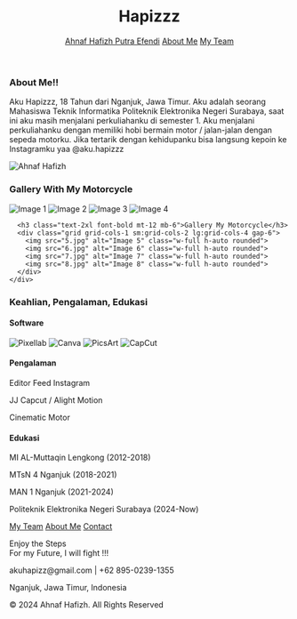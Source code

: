 <!DOCTYPE html>
<html lang="en">
<head>
  <meta charset="UTF-8">
  <meta name="viewport" content="width=device-width, initial-scale=1.0">
  <title>Hapizzz</title>
  <script src="https://cdn.tailwindcss.com"></script>
</head>

<body class="bg-gray-100 text-gray-800">

  <!-- Navbar -->
  <header class="bg-black text-white">
    <div class="container mx-auto px-4 py-4 flex flex-col md:flex-row justify-between items-center">
      <h1 class="text-2xl font-bold mb-4 md:mb-0">Hapizzz</h1>
      <nav class="flex flex-wrap gap-4 space-x-0 md:space-x-6 text-center">
        <a href="#home" class="hover:underline">Ahnaf Hafizh Putra Efendi</a>
        <a href="#about" class="hover:underline">About Me</a>
        <a href="#team" class="hover:underline">My Team</a>
      </nav>
    </div>
  </header>

  <!-- About Section -->
  <section id="about" class="bg-white py-16 px-4">
    <div class="container mx-auto flex flex-col md:flex-row items-center gap-4 justify-between items-center">
      <div class="text-center md:text-left max-w-xl mx-44">
        <h3 class="text-2xl font-bold mb-4">About Me!!</h3>
        <p class="text-gray-600">
          Aku Hapizzz, 18 Tahun dari Nganjuk, Jawa Timur. Aku adalah seorang Mahasiswa Teknik Informatika Politeknik Elektronika Negeri Surabaya, saat ini aku masih menjalani perkuliahanku di semester 1.
          Aku menjalani perkuliahanku dengan memiliki hobi bermain motor / jalan-jalan dengan sepeda motorku. Jika tertarik dengan kehidupanku bisa langsung kepoin ke Instagramku yaa @aku.hapizzz
        </p>
      </div>
      <img src="Hapizzz.jpg" alt="Ahnaf Hafizh" class="w-full md:w-64 h-auto rounded">
    </div>
  </section>

  <!-- Gallery Section -->
  <section id="gallery" class="bg-black py-16 text-white px-4">
    <div class="container mx-auto text-center">
      <h3 class="text-2xl font-bold mb-6">Gallery With My Motorcycle</h3>
      <div class="grid grid-cols-1 sm:grid-cols-2 lg:grid-cols-4 gap-6">
        <img src="1.jpg" alt="Image 1" class="w-full h-auto rounded">
        <img src="2.jpg" alt="Image 2" class="w-full h-auto rounded">
        <img src="3.jpg" alt="Image 3" class="w-full h-auto rounded">
        <img src="4.jpg" alt="Image 4" class="w-full h-auto rounded">
      </div>

      <h3 class="text-2xl font-bold mt-12 mb-6">Gallery My Motorcycle</h3>
      <div class="grid grid-cols-1 sm:grid-cols-2 lg:grid-cols-4 gap-6">
        <img src="5.jpg" alt="Image 5" class="w-full h-auto rounded">
        <img src="6.jpg" alt="Image 6" class="w-full h-auto rounded">
        <img src="7.jpg" alt="Image 7" class="w-full h-auto rounded">
        <img src="8.jpg" alt="Image 8" class="w-full h-auto rounded">
      </div>
    </div>
  </section>

  <!-- Keahlian, Pengalaman, Edukasi -->
  <section id="service" class="bg-gray-100 py-16 px-4">
    <div class="container mx-auto text-center">
      <h3 class="text-2xl font-bold mb-6">Keahlian, Pengalaman, Edukasi</h3>
      <div class="grid grid-cols-1 sm:grid-cols-2 lg:grid-cols-3 gap-8">
        <div>
          <h4 class="text-xl font-bold mb-4">Software</h4>
          <div class="flex justify-center gap-4">
            <img src="Pixellab.png" alt="Pixellab" class="w-16 h-16 rounded-full">
            <img src="canva.png" alt="Canva" class="w-16 h-16 rounded-full">
            <img src="picsart.png" alt="PicsArt" class="w-16 h-16 rounded-full">
            <img src="CapCut.png" alt="CapCut" class="w-16 h-16 rounded-full">
          </div>
        </div>
        <div>
          <h4 class="text-xl font-bold mb-4">Pengalaman</h4>
          <p class="text-gray-600">Editor Feed Instagram</p>
          <p class="text-gray-600">JJ Capcut / Alight Motion</p>
          <p class="text-gray-600">Cinematic Motor</p>
        </div>
        <div>
          <h4 class="text-xl font-bold mb-4">Edukasi</h4>
          <p class="text-gray-600">MI AL-Muttaqin Lengkong (2012-2018)</p>
          <p class="text-gray-600">MTsN 4 Nganjuk (2018-2021)</p>
          <p class="text-gray-600">MAN 1 Nganjuk (2021-2024)</p>
          <p class="text-gray-600">Politeknik Elektronika Negeri Surabaya (2024-Now)</p>
        </div>
      </div>
    </div>
  </section>

  <!-- Footer Section -->
  <footer class="bg-black text-white py-12 px-4">
    <div class="container mx-auto text-center">
      <nav class="flex flex-wrap justify-center gap-4 mb-6">
        <a href="#" class="hover:underline">My Team</a>
        <a href="#" class="hover:underline">About Me</a>
        <a href="#" class="hover:underline">Contact</a>
      </nav>
      <p class="text-gray-400 mb-4">Enjoy the Steps<br>For my Future, I will fight !!!</p>
      <div class="text-sm text-gray-500">
        <p>akuhapizz@gmail.com | +62 895-0239-1355</p>
        <p>Nganjuk, Jawa Timur, Indonesia</p>
        <p>© 2024 Ahnaf Hafizh. All Rights Reserved</p>
      </div>
    </div>
  </footer>

</body>
</html>
